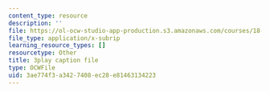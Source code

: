 ```yaml
---
content_type: resource
description: ''
file: https://ol-ocw-studio-app-production.s3.amazonaws.com/courses/18-03sc-differential-equations-fall-2011/3ae774f3a3427408ec28e81463134223_hEtWqTPPXuc.srt
file_type: application/x-subrip
learning_resource_types: []
resourcetype: Other
title: 3play caption file
type: OCWFile
uid: 3ae774f3-a342-7408-ec28-e81463134223
---
```

